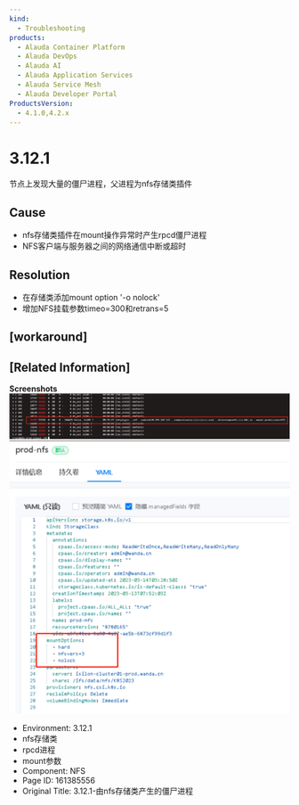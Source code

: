 ```yaml
---
kind:
  - Troubleshooting
products:
  - Alauda Container Platform
  - Alauda DevOps
  - Alauda AI
  - Alauda Application Services
  - Alauda Service Mesh
  - Alauda Developer Portal
ProductsVersion:
  - 4.1.0,4.2.x
---
```

<!-- A type of document that involves encountering a fault, diagnosing it, performing root cause analysis, and providing solutions. -->

# 3.12.1

节点上发现大量的僵尸进程，父进程为nfs存储类插件

## Cause
- nfs存储类插件在mount操作异常时产生rpcd僵尸进程
- NFS客户端与服务器之间的网络通信中断或超时

## Resolution
- 在存储类添加mount option '-o nolock'
- 增加NFS挂载参数timeo=300和retrans=5

## [workaround]

## [Related Information]
**Screenshots**
![](assets/3-12-1-you-nfscun-chu-lei-chan-sheng-de-jiang-shi-jin-cheng/image-2023-8-24_16-13-58.png)
![](assets/3-12-1-you-nfscun-chu-lei-chan-sheng-de-jiang-shi-jin-cheng/image-2023-8-24_16-16-6.png)
- Environment: 3.12.1
- nfs存储类
- rpcd进程
- mount参数
- Component: NFS
- Page ID: 161385556
- Original Title: 3.12.1-由nfs存储类产生的僵尸进程
